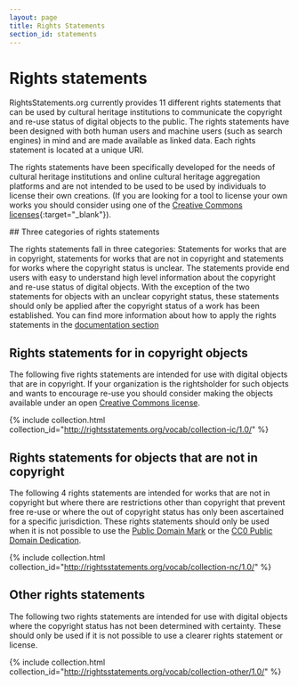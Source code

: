 ```yaml
---
layout: page
title: Rights Statements
section_id: statements
---
```


# Rights statements 

RightsStatements.org currently provides 11 different rights statements that can be used by cultural heritage institutions to communicate the copyright and re-use status of digital objects to the public. The rights statements have been designed with both human users and machine users (such as search engines) in mind and are made available as linked data. Each rights statement is located at a unique URI.

The rights statements have been specifically developed for the needs of cultural heritage institutions and online cultural heritage aggregation platforms and are not intended to be used to be used by individuals to license their own creations. (If you are looking for a tool to license your own works you should consider using one of the [Creative Commons licenses](https://creativecommons.org/licenses/){:target="_blank"}).

<div class="box">
## Three categories of rights statements

The rights statements fall in three categories: Statements for works that are in copyright, statements for works that are not in copyright and statements for works where the copyright status is unclear. The statements provide end users with easy to understand high level information about the copyright and re-use status of digital objects. With the exception of the two statements for objects with an unclear copyright status, these statements should only be applied after the copyright status of a work has been established. You can find more information about how to apply the rights statements in the [documentation section](/en/documentation)
</div>

## Rights statements for in copyright objects 

The following five rights statements are intended for use with digital objects that are in copyright. If your organization is the rightsholder for such objects and wants to encourage re-use you should consider making the objects available under an open [Creative Commons license](https://creativecommons.org/licenses/).

{% include collection.html collection_id="http://rightsstatements.org/vocab/collection-ic/1.0/" %}

## Rights statements for objects that are not in copyright

The following 4 rights statements are intended for works that are not in copyright but where there are restrictions other than copyright that prevent free re-use or where the out of copyright status has only been ascertained for a specific jurisdiction. These rights statements should only be used when it is not possible to use the [Public Domain Mark](https://creativecommons.org/publicdomain/mark/1.0/) or the [CC0 Public Domain Dedication](https://creativecommons.org/publicdomain/zero/1.0/).

{% include collection.html collection_id="http://rightsstatements.org/vocab/collection-nc/1.0/" %}

## Other rights statements

The following two rights statements are intended for use with digital objects where the copyright status has not been determined with certainty. These should only be used if it is not possible to use a clearer rights statement or license.

{% include collection.html collection_id="http://rightsstatements.org/vocab/collection-other/1.0/" %}

